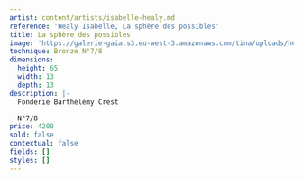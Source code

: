 ```yaml
---
artist: content/artists/isabelle-healy.md
reference: 'Healy Isabelle, La sphère des possibles'
title: La sphère des possibles
image: 'https://galerie-gaia.s3.eu-west-3.amazonaws.com/tina/uploads/healy-isabelle/galerie-gaia-isabelle-healy-sphere-des-possibles.jpg'
technique: Bronze N°7/8
dimensions:
  height: 65
  width: 13
  depth: 13
description: |-
  Fonderie Barthélémy Crest

  N°7/8
price: 4200
sold: false
contextual: false
fields: []
styles: []
---
```


